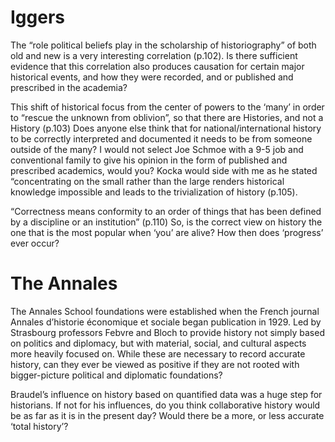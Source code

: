 # Iggers

The “role political beliefs play in the scholarship of historiography” of both old and new is a very interesting correlation (p.102). Is there sufficient evidence that this correlation also produces causation for certain major historical events, and how they were recorded, and or published and prescribed in the academia? 

This shift of historical focus from the center of powers to the ‘many’ in order to “rescue the unknown from oblivion”, so that there are Histories, and not a History (p.103) Does anyone else think that for national/international history to be correctly interpreted and documented it needs to be from someone outside of the many? I would not select Joe Schmoe with a 9-5 job and conventional family to give his opinion in the form of published and prescribed academics, would you? Kocka would side with me as he stated “concentrating on the small rather than the large renders historical knowledge impossible and leads to the trivialization of history (p.105).

“Correctness means conformity to an order of things that has been defined by a discipline or an institution” (p.110) So, is the correct view on history the one that is the most popular when ‘you’ are alive? How then does ‘progress’ ever occur? 

# The Annales

The Annales School foundations were established when the French journal Annales d’historie économique et sociale began publication in 1929. Led by Strasbourg professors Febvre and Bloch to provide history not simply based on politics and diplomacy, but with material, social, and cultural aspects more heavily focused on. While these are necessary to record accurate history, can they ever be viewed as positive if they are not rooted with bigger-picture political and diplomatic foundations? 

Braudel’s influence on history based on quantified data was a huge step for historians. If not for his influences, do you think collaborative history would be as far as it is in the present day? Would there be a more, or less accurate ‘total history’?

